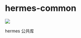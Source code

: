 # hermes-common

![](https://github.com/robertzml/hermes-common/workflows/Deploy%20Package/badge.svg)

hermes 公共库

